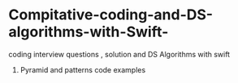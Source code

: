 # Compitative-coding-and-DS-algorithms-with-Swift-
coding interview questions , solution and DS Algorithms with swift

1. Pyramid and patterns code examples 
